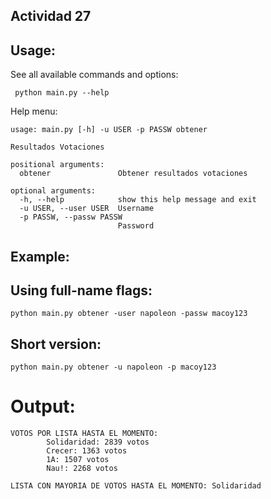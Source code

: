 ﻿## Actividad 27

## Usage:

See all available commands and options:
```
 python main.py --help
```

Help menu:
````
usage: main.py [-h] -u USER -p PASSW obtener

Resultados Votaciones

positional arguments:
  obtener               Obtener resultados votaciones

optional arguments:
  -h, --help            show this help message and exit
  -u USER, --user USER  Username
  -p PASSW, --passw PASSW
                        Password
````

## Example:

## Using full-name flags:

```` python main.py obtener -user napoleon -passw macoy123 ````

## Short version:

```` python main.py obtener -u napoleon -p macoy123 ````

# Output:
````
VOTOS POR LISTA HASTA EL MOMENTO:
        Solidaridad: 2839 votos
        Crecer: 1363 votos
        1A: 1507 votos
        Nau!: 2268 votos

LISTA CON MAYORIA DE VOTOS HASTA EL MOMENTO: Solidaridad
````
